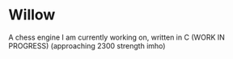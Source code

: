 # Willow
A chess engine I am currently working on, written in C (WORK IN PROGRESS) (approaching 2300 strength imho)
